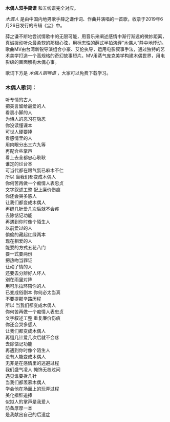 

**木偶人双手简谱** 和五线谱完全对应。

_木偶人_ 是由中国内地男歌手薛之谦作词、作曲并演唱的一首歌，收录于2019年6月26日发行的专辑《尘》中。

薛之谦不断地尝试情歌中的无限可能，用音乐来阐述感情中渐行渐远的微妙距离，真诚拨动听众最柔软的那根心弦，用标志性的薛式半拍演绎“木偶人”静中地悸动。歌曲MV由台湾新锐导演组合小豪、艾伦执导，运用电影叙事手法，通过独特的艺术美学打造一个高规格的奇幻故事短片。MV用蒸气庞克美学构建木偶世界，用电影级的画面解构木偶心事。

歌词下方是 _木偶人钢琴谱_ ，大家可以免费下载学习。

### 木偶人歌词：

听专情的古人  
把美言留给最爱的人  
看裹小脚的人  
为诗人的恶习在隐忍  
你没读懂课本  
可世人硬要捧  
看感情里的人  
用肉眼分出三六九等  
再配合些掌声  
看上去全都忠心耿耿  
谁定的烂台本  
可当代都在跟气氛已麻木不仁  
所以 当我们都变成木偶人  
你何苦再做一个痴情人表忠贞  
文字叙述工整 配上廉价伤痕  
你还会哭多感人  
让我们都变成木偶人  
再缝几针爱几次后就不会疼  
去除惦记功能  
再遇到你时像个陌生人  
以前爱过的人  
偷偷的藏起红绿两本  
现在相爱的人  
能耍的方式五花八门  
要一式要两份  
把热吻当罪证  
让动了情的人  
还要去分辨好人坏人  
别在雨里对阵  
用可乐拉环陪你的人  
已变成俗剧本 你何必太当真  
不要提那辛路历程  
所以 当我们都变成木偶人  
你何苦再做一个痴情人表忠贞  
文字叙述工整 重复廉价伤痕  
你还会哭多感人  
让我们都变成木偶人  
再缝几针爱几次后就不会疼  
去除惦记功能  
再遇到你时像个陌生人  
没有人能变成木偶人  
无非是在感情里的逃避过程  
我们盛气凌人 掩饰无权过问  
遇见谁要拆几针  
当我们都羡慕木偶人  
学会他在场面上的玩弄过程  
美化措辞追捧  
似拟人的掌声是我爱人  
防备厚厚一本  
是我献出自己的后遗症

